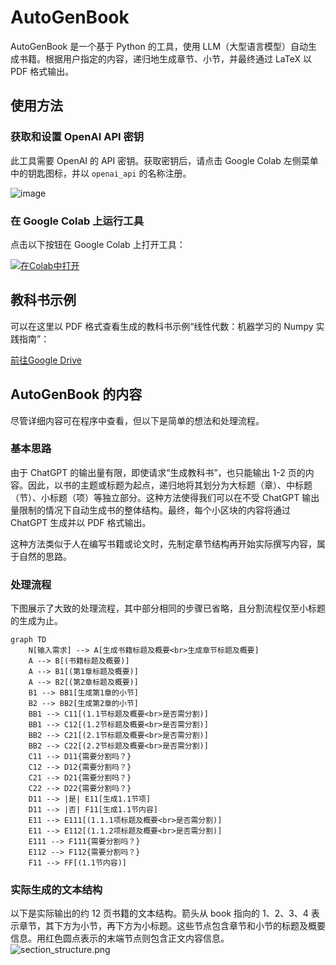# AutoGenBook
AutoGenBook 是一个基于 Python 的工具，使用 LLM（大型语言模型）自动生成书籍。根据用户指定的内容，递归地生成章节、小节，并最终通过 LaTeX 以 PDF 格式输出。

## 使用方法

### 获取和设置 OpenAI API 密钥

此工具需要 OpenAI 的 API 密钥。获取密钥后，请点击 Google Colab 左侧菜单中的钥匙图标，并以 `openai_api` 的名称注册。

![image](https://github.com/user-attachments/assets/64e3ad1b-9eb9-4746-8485-e3318e269573)

### 在 Google Colab 上运行工具

点击以下按钮在 Google Colab 上打开工具：

[![在Colab中打开](https://colab.research.google.com/assets/colab-badge.svg)](https://colab.research.google.com/github/hooked-on-mas/AutoGenBook/blob/main/AutoGenBookCN.ipynb)

## 教科书示例

可以在这里以 PDF 格式查看生成的教科书示例“线性代数：机器学习的 Numpy 实践指南”：

[前往Google Drive](https://drive.google.com/file/d/1n3lnKkex9fLdmMoXYENnE52Au0XH9dkz/view?usp=sharing)

## AutoGenBook 的内容

尽管详细内容可在程序中查看，但以下是简单的想法和处理流程。

### 基本思路

由于 ChatGPT 的输出量有限，即使请求“生成教科书”，也只能输出 1-2 页的内容。因此，以书的主题或标题为起点，递归地将其划分为大标题（章）、中标题（节）、小标题（项）等独立部分。这种方法使得我们可以在不受 ChatGPT 输出量限制的情况下自动生成书的整体结构。最终，每个小区块的内容将通过 ChatGPT 生成并以 PDF 格式输出。

这种方法类似于人在编写书籍或论文时，先制定章节结构再开始实际撰写内容，属于自然的思路。

### 处理流程

下图展示了大致的处理流程，其中部分相同的步骤已省略，且分割流程仅至小标题的生成为止。

```mermaid
graph TD
    N[输入需求] --> A[生成书籍标题及概要<br>生成章节标题及概要]
    A --> B[(书籍标题及概要)]
    A --> B1[(第1章标题及概要)]
    A --> B2[(第2章标题及概要)]
    B1 --> BB1[生成第1章的小节]
    B2 --> BB2[生成第2章的小节]
    BB1 --> C11[(1.1节标题及概要<br>是否需分割)]
    BB1 --> C12[(1.2节标题及概要<br>是否需分割)]
    BB2 --> C21[(2.1节标题及概要<br>是否需分割)]
    BB2 --> C22[(2.2节标题及概要<br>是否需分割)]
    C11 --> D11{需要分割吗？}
    C12 --> D12{需要分割吗？}
    C21 --> D21{需要分割吗？}
    C22 --> D22{需要分割吗？}
    D11 --> |是| E11[生成1.1节项]
    D11 --> |否| F11[生成1.1节内容] 
    E11 --> E111[(1.1.1项标题及概要<br>是否需分割)]
    E11 --> E112[(1.1.2项标题及概要<br>是否需分割)]
    E111 --> F111{需要分割吗？}
    E112 --> F112{需要分割吗？}
    F11 --> FF[(1.1节内容)]
```

### 实际生成的文本结构

以下是实际输出的约 12 页书籍的文本结构。箭头从 book 指向的 1、2、3、4 表示章节，其下方为小节，再下方为小标题。这些节点包含章节和小节的标题及概要信息。用红色圆点表示的末端节点则包含正文内容信息。
![section_structure.png](https://qiita-image-store.s3.ap-northeast-1.amazonaws.com/0/178972/256d643c-fef6-3872-d894-ea2efd487932.png)